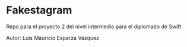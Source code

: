 # Fakestagram
Repo para el proyecto 2 del nivel intermedio para el diplomado de Swift


Autor: Luis Mauricio Esparza Vázquez
